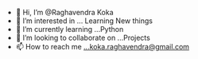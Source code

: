 - 👋 Hi, I’m @Raghavendra Koka
- 👀 I’m interested in ... Learning New things
- 🌱 I’m currently learning ...Python
- 💞️ I’m looking to collaborate on ...Projects
- 📫 How to reach me ...koka.raghavendra@gmail.com

<!---
Raghukoka/Raghukoka is a ✨ special ✨ repository because its `README.md` (this file) appears on your GitHub profile.
You can click the Preview link to take a look at your changes.
--->
